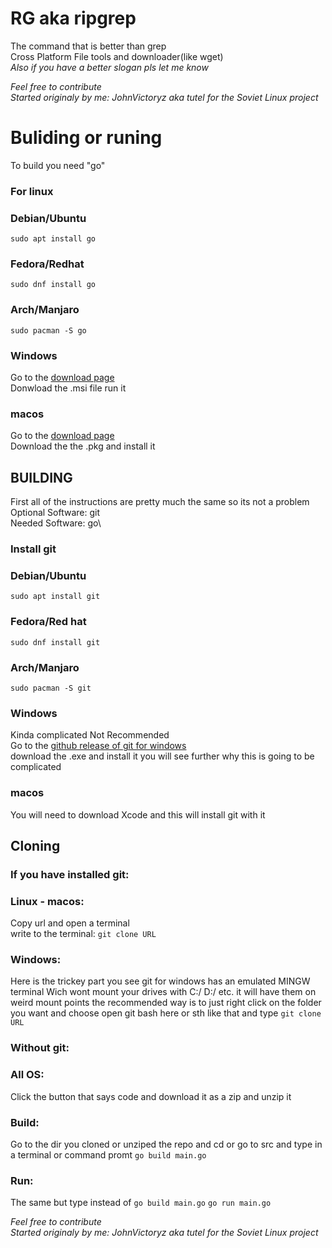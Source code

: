 # RG aka ripgrep

The command that is better than grep\
Cross Platform File tools and downloader(like wget)\
*Also if you have a better slogan pls let me know*


*Feel free to contribute*\
*Started originaly by me: JohnVictoryz aka tutel for the Soviet Linux project*

# Buliding or runing
To build you need "go"
### For linux
### Debian/Ubuntu
```
sudo apt install go
```
### Fedora/Redhat
```
sudo dnf install go
```
### Arch/Manjaro
```
sudo pacman -S go
```
### Windows
Go to the [download page](https://go.dev/dl/)\
Donwload the .msi file run it
### macos
Go to the [download page](https://go.dev/dl/)\
Download the the .pkg and install it
## BUILDING
First all of the instructions are pretty much the same so its not a problem\
Optional Software: git\
Needed Software: go\
### Install git
### Debian/Ubuntu
```
sudo apt install git
```
### Fedora/Red hat
```
sudo dnf install git
```
### Arch/Manjaro
```
sudo pacman -S git
```
### Windows
Kinda complicated Not Recommended\
Go to the [github release of git for windows](https://github.com/git-for-windows/git/releases/latest)\
download the .exe and install it you will see further why this is going to be complicated
### macos
You will need to download Xcode and this will install git with it
## Cloning
### If you have installed git:
### Linux - macos:
Copy url and open a terminal\
write to the terminal: ``` git clone URL ```
### Windows:
Here is the trickey part you see git for windows has an emulated MINGW terminal Wich wont mount your drives with C:/ D:/ etc. it will have them on weird mount points the recommended way is to just right click on the folder you want and choose open git bash here or sth like that and type ``` git clone URL ```
### Without git:
### All OS:
Click the button that says code and download it as a zip and unzip it
### Build:
Go to the dir you cloned or unziped the repo and cd or go to src and type in a terminal or command promt ``` go build main.go ```
### Run:
The same but type instead of ``` go build main.go ``` ``` go run main.go ```

*Feel free to contribute*\
*Started originaly by me: JohnVictoryz aka tutel for the Soviet Linux project*

